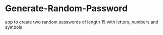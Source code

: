 # Generate-Random-Password
app to create two random passwords of length 15 with letters, numbers and symbols
